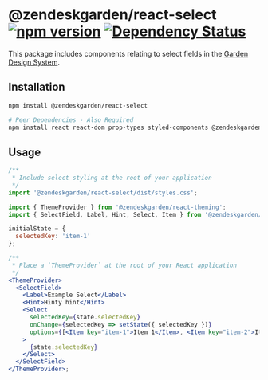 # @zendeskgarden/react-select [![npm version](https://img.shields.io/npm/v/@zendeskgarden/react-select.svg?style=flat-square)](https://www.npmjs.com/package/@zendeskgarden/react-select) [![Dependency Status](https://img.shields.io/david/zendeskgarden/react-components.svg?path=packages/select&style=flat-square)](https://david-dm.org/zendeskgarden/react-components?path=packages/select) <!-- markdownlint-disable -->

<!-- markdownlint-enable -->

This package includes components relating to select fields in the
[Garden Design System](https://zendeskgarden.github.io/).

## Installation

```sh
npm install @zendeskgarden/react-select

# Peer Dependencies - Also Required
npm install react react-dom prop-types styled-components @zendeskgarden/react-theming
```

## Usage

```jsx static
/**
 * Include select styling at the root of your application
 */
import '@zendeskgarden/react-select/dist/styles.css';

import { ThemeProvider } from '@zendeskgarden/react-theming';
import { SelectField, Label, Hint, Select, Item } from '@zendeskgarden/react-select';

initialState = {
  selectedKey: 'item-1'
};

/**
 * Place a `ThemeProvider` at the root of your React application
 */
<ThemeProvider>
  <SelectField>
    <Label>Example Select</Label>
    <Hint>Hinty hint</Hint>
    <Select
      selectedKey={state.selectedKey}
      onChange={selectedKey => setState({ selectedKey })}
      options={[<Item key="item-1">Item 1</Item>, <Item key="item-2">Item 2</Item>]}
    >
      {state.selectedKey}
    </Select>
  </SelectField>
</ThemeProvider>;
```
